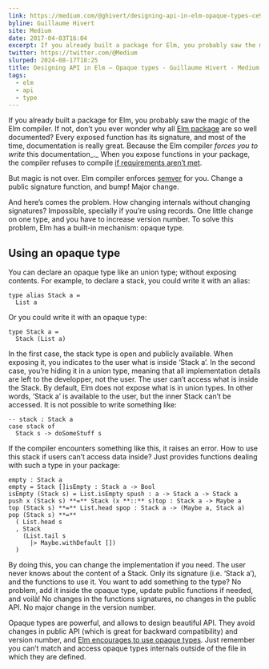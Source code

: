 ```yaml
---
link: https://medium.com/@ghivert/designing-api-in-elm-opaque-types-ce9d5f113033
byline: Guillaume Hivert
site: Medium
date: 2017-04-03T16:04
excerpt: If you already built a package for Elm, you probably saw the magic of the Elm compiler. If not, don’t you ever wonder why all Elm package are so well documented? Every exposed function has its…
twitter: https://twitter.com/@Medium
slurped: 2024-08-17T18:25
title: Designing API in Elm — Opaque types - Guillaume Hivert - Medium
tags:
  - elm
  - api
  - type
---
```


If you already built a package for Elm, you probably saw the magic of the Elm compiler. If not, don’t you ever wonder why all [Elm package](http://package.elm-lang.org/) are so well documented? Every exposed function has its signature, and most of the time, documentation is really great. Because the Elm compiler _forces you to write_ this documentation_._ When you expose functions in your package, the compiler refuses to compile [if requirements aren’t met](http://package.elm-lang.org/help/documentation-format).

But magic is not over. Elm compiler enforces [semver](http://semver.org/) for you. Change a public signature function, and bump! Major change.

And here’s comes the problem. How changing internals without changing signatures? Impossible, specially if you’re using records. One little change on one type, and you have to increase version number. To solve this problem, Elm has a built-in mechanism: opaque type.

## Using an opaque type

You can declare an opaque type like an union type; without exposing contents. For example, to declare a stack, you could write it with an alias:


```
type alias Stack a =  
  List a
```
Or you could write it with an opaque type:
```
type Stack a =  
  Stack (List a)
```
In the first case, the stack type is open and publicly available. When exposing it, you indicates to the user what is inside ‘Stack a’. In the second case, you’re hiding it in a union type, meaning that all implementation details are left to the developper, not the user. The user can’t access what is inside the Stack. By default, Elm does not expose what is in union types. In other words, ‘Stack a’ is available to the user, but the inner Stack can’t be accessed. It is not possible to write something like:
```
-- stack : Stack a  
case stack of  
  Stack s -> doSomeStuff s
```
If the compiler encounters something like this, it raises an error. How to use this stack if users can’t access data inside? Just provides functions dealing with such a type in your package:


```
empty : Stack a  
empty = Stack []isEmpty : Stack a -> Bool  
isEmpty (Stack s) = List.isEmpty spush : a -> Stack a -> Stack a  
push x (Stack s) **=** Stack (x **::** s)top : Stack a -> Maybe a  
top (Stack s) **=** List.head spop : Stack a -> (Maybe a, Stack a)  
pop (Stack s) **=**   
  ( List.head s  
  , Stack   
    (List.tail s   
      |> Maybe.withDefault [])  
  )
```
By doing this, you can change the implementation if you need. The user never knows about the content of a Stack. Only its signature (i.e. ‘Stack a’), and the functions to use it. You want to add something to the type? No problem, add it inside the opaque type, update public functions if needed, and voilà! No changes in the functions signatures, no changes in the public API. No major change in the version number.

Opaque types are powerful, and allows to design beautiful API. They avoid changes in public API (which is great for backward compatibility) and version number, and [Elm encourages to use opaque types](http://package.elm-lang.org/help/design-guidelines#keep-tags-and-record-constructors-secret). Just remember you can’t match and access opaque types internals outside of the file in which they are defined.